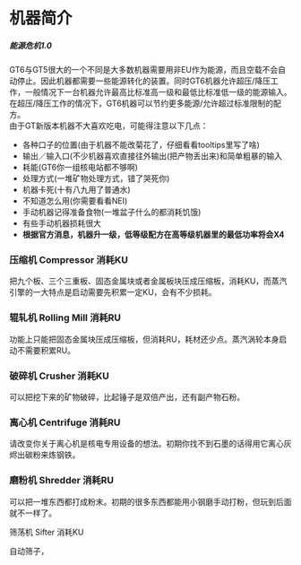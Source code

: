 # 机器简介

##### 能源危机1.0

GT6与GT5很大的一个不同是大多数机器需要用非EU作为能源，而且空载不会自动停止。因此机器都需要一些能源转化的装置。同时GT6机器允许超压/降压工作，一般情况下一台机器允许最高比标准高一级和最低比标准低一级的能源输入。在超压/降压工作的情况下，GT6机器可以节约更多能源/允许超过标准限制的配方。  
由于GT新版本机器不大喜欢吃电，可能得注意以下几点：

* 各种口子的位置\(由于机器不能改菊花了，仔细看看tooltips里写了啥\)
* 输出／输入口\(不少机器喜欢直接往外输出\(把产物丢出来\)和简单粗暴的输入
* 耗能\(GT6你一组核电站都不够啊\)
* 处理方式\(一堆矿物处理方式，错了哭死你\)
* 机器卡死\(十有八九用了普通水\)
* 不知道怎么用\(你需要看看NEI\)
* 手动机器记得准备食物\(一堆盆子什么的都消耗饥饿\)
* 有些手动机器损耗很大
* **根据官方消息，机器升一级，低等级配方在高等级机器里的最低功率将会X4**

### 压缩机 Compressor 消耗KU

把九个板、三个三重板、固态金属块或者金属板块压成压缩板，消耗KU，而蒸汽引擎的一大特点是启动需要先积累一定KU，会有不少损耗。

### 辊轧机 Rolling Mill 消耗RU

功能上只能把固态金属块压成压缩板，但消耗RU，耗材还少点。蒸汽涡轮本身启动不需要积累RU。

### 破碎机 Crusher 消耗KU

可以把挖下来的矿物破碎，比起锤子是双倍产出，还有副产物石粉。

### 离心机 Centrifuge 消耗RU

请改变你关于离心机是核电专用设备的想法。初期你找不到石墨的话得用它离心灰烬出碳粉来炼钢铁。

### 磨粉机 Shredder 消耗RU

可以把一堆东西都打成粉末。初期的很多东西都能用小钢磨手动打粉，但玩到后面就不一样了。

筛荡机 Sifter 消耗KU

自动筛子，

